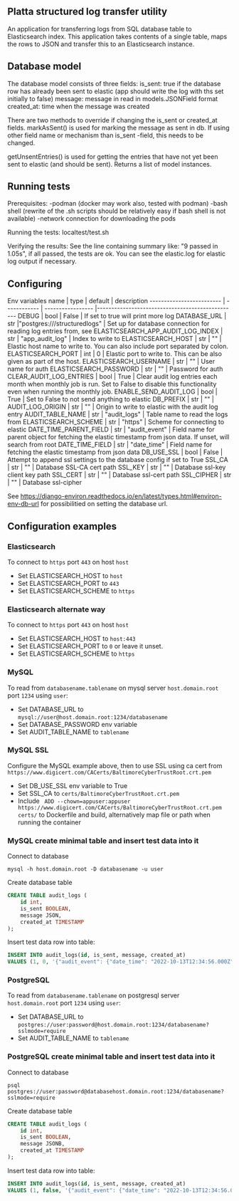 ## Platta structured log transfer utility

An application for transferring logs from SQL database table to
Elasticsearch index. This application takes contents of a single table,
maps the rows to JSON and transfer this to an Elasticsearch instance.



## Database model

The database model consists of three fields:
is_sent: true if the database row has already been sent to elastic (app should write the log with ths set initially to false)
message: message in read in models.JSONField format
created_at: time when the message was created

There are two methods to override if changing the is_sent or created_at fields.
markAsSent() is used for marking the message as sent in db. If using other field name or mechanism than is_sent -field, this needs to be changed.

getUnsentEntries() is used for getting the entries that have not yet been sent to elastic (and should be sent). Returns a list of model instances.

## Running tests

Prerequisites:
-podman (docker may work also, tested with podman)
-bash shell (rewrite of the .sh scripts should be relatively easy if bash shell is not available)
-network connection for downloading the pods

Running the tests:
localtest/test.sh

Verifying the results:
See the line containing summary like: "9 passed in 1.05s", if all passed, the tests are ok.
You can see the elastic.log for elastic log output if necessary.

## Configuring

Env variables
name                      | type         |         default              | description
------------------------- | ------------ | -----------------            |-------------------------------------------------
DEBUG                     | bool         | False                        | If set to true will print more log
DATABASE_URL              | str          |"postgres:///structuredlogs"  | Set up for database connection for reading log entries from, see 
ELASTICSEARCH_APP_AUDIT_LOG_INDEX | str  | "app_audit_log"              | Index to write to
ELASTICSEARCH_HOST        | str          | ""                           | Elastic host name to write to. You can also include port separated by colon.
ELASTICSEARCH_PORT        | int          | 0                            | Elastic port to write to. This can be also given as part of the host.
ELASTICSEARCH_USERNAME    | str          | ""                           | User name for auth
ELASTICSEARCH_PASSWORD    | str          | ""                           | Password for auth
CLEAR_AUDIT_LOG_ENTRIES   | bool         | True                         | Clear audit log entries each month when  monthly job is run. Set to False to disable this functionality even when running the monthly job.
ENABLE_SEND_AUDIT_LOG     | bool         | True                         | Set to False to not send anything to elastic
DB_PREFIX                 | str          | ""                           | 
AUDIT_LOG_ORIGIN          | str          | ""                           | Origin to write to elastic with the audit log entry
AUDIT_TABLE_NAME          | str          | "audit_logs"                 | Table name to read the logs from
ELASTICSEARCH_SCHEME      | str          | "https"                      | Scheme for connecting to elastic
DATE_TIME_PARENT_FIELD    | str          | "audit_event"                | Field name for parent object for fetching the elastic timestamp from json data. If unset, will search from root
DATE_TIME_FIELD           | str          | "date_time"                  | Field name for fetching the elastic timestamp from json data
DB_USE_SSL                | bool         | False                        | Attempt to append ssl settings to the database config if set to True
SSL_CA                    | str          | ""                           | Database SSL-CA cert path 
SSL_KEY                   | str          | ""                           | Database ssl-key client key path
SSL_CERT                  | str          | ""                           | Database ssl-cert path
SSL_CIPHER                | str          | ""                           | Database ssl-cipher

See https://django-environ.readthedocs.io/en/latest/types.html#environ-env-db-url for possibilitied on setting the database url.

## Configuration examples

### Elasticsearch
To connect to `https` port `443` on host `host`

- Set ELASTICSEARCH_HOST to `host`
- Set ELASTICSEARCH_PORT to `443`
- Set ELASTICSEARCH_SCHEME to `https`

### Elasticsearch alternate way
To connect to `https` port `443` on host `host`

- Set ELASTICSEARCH_HOST to `host:443`
- Set ELASTICSEARCH_PORT to `0` or leave it unset.
- Set ELASTICSEARCH_SCHEME to `https`

### MySQL
To read from `databasename.tablename` on mysql server `host.domain.root` port `1234` using `user`:
- Set DATABASE_URL to `mysql://user@host.domain.root:1234/databasename`
- Set DATABASE_PASSWORD env variable
- Set AUDIT_TABLE_NAME to `tablename`

### MySQL SSL
Configure the MySQL example above, then to use SSL using ca cert from `https://www.digicert.com/CACerts/BaltimoreCyberTrustRoot.crt.pem`
- Set DB_USE_SSL env variable to True
- Set SSL_CA to `certs/BaltimoreCyberTrustRoot.crt.pem`
- Include ` ADD --chown=appuser:appuser https://www.digicert.com/CACerts/BaltimoreCyberTrustRoot.crt.pem certs/` to Dockerfile and build, alternatively map file or path when running the container

### MySQL create minimal table and insert test data into it

Connect to database
```shell
mysql -h host.domain.root -D databasename -u user
```

Create database table
```sql
CREATE TABLE audit_logs (
    id int,
    is_sent BOOLEAN,
    message JSON,
    created_at TIMESTAMP
);
```

Insert test data row into table: 
```sql
INSERT INTO audit_logs(id, is_sent, message, created_at) 
VALUES (1, 0, '{"audit_event": {"date_time": "2022-10-13T12:34:56.000Z"}}', now());
```

### PostgreSQL
To read from `databasename.tablename` on postgresql server `host.domain.root` port `1234` using `user`:
- Set DATABASE_URL to `postgres://user:password@host.domain.root:1234/databasename?sslmode=require`
- Set AUDIT_TABLE_NAME to `tablename`


### PostgreSQL create minimal table and insert test data into it

Connect to database
```shell
psql postgres://user:password@databasehost.domain.root:1234/databasename?sslmode=require
```

Create database table
```sql
CREATE TABLE audit_logs (
    id int,
    is_sent BOOLEAN,
    message JSONB,
    created_at TIMESTAMP
);
```

Insert test data row into table: 
```sql
INSERT INTO audit_logs(id, is_sent, message, created_at) 
VALUES (1, false, '{"audit_event": {"date_time": "2022-10-13T12:34:56.000+0300"}}', now());
```
